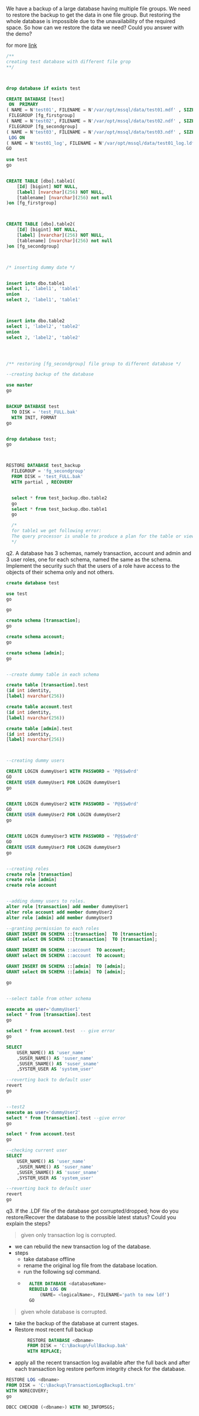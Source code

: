 We have a backup of a large database having multiple file groups. We need to restore the backup to get the data in one file group. But restoring the whole database is impossible due to the unavailability of the required space. So how can we restore the data we need? Could you answer with the demo?

for more [link](https://www.sqlservercentral.com/articles/filegroup-restoring-and-database-consistency)

```sql
/**
creating test database with different file grop
**/



drop database if exists test

CREATE DATABASE [test]
 ON  PRIMARY 
( NAME = N'test01', FILENAME = N'/var/opt/mssql/data/test01.mdf' , SIZE = 8192KB , FILEGROWTH = 65536KB ), 
 FILEGROUP [fg_firstgroup] 
( NAME = N'test02', FILENAME = N'/var/opt/mssql/data/test02.ndf' , SIZE = 8192KB , FILEGROWTH = 65536KB ), 
 FILEGROUP [fg_secondgroup] 
( NAME = N'test03', FILENAME = N'/var/opt/mssql/data/test03.ndf' , SIZE = 8192KB , FILEGROWTH = 65536KB )
 LOG ON 
( NAME = N'test01_log', FILENAME = N'/var/opt/mssql/data/test01_log.ldf' , SIZE = 8192KB , FILEGROWTH = 10% )
GO
			 
use test
go


CREATE TABLE [dbo].table1(
    [Id] [bigint] NOT NULL,
    [label] [nvarchar](256) NOT NULL,
	[tablename] [nvarchar](256) not null
)on [fg_firstgroup]



CREATE TABLE [dbo].table2(
    [Id] [bigint] NOT NULL,
    [label] [nvarchar](256) NOT NULL,
	[tablename] [nvarchar](256) not null
)on [fg_secondgroup]



/* inserting dummy date */


insert into dbo.table1
select 1, 'label1', 'table1'
union 
select 2, 'label1', 'table1'



insert into dbo.table2
select 1, 'label2', 'table2'
union 
select 2, 'label2', 'table2'




/** restoring [fg_secondgroup] file group to different database */

--creating backup of the database

use master
go


BACKUP DATABASE test 
  TO DISK = 'test_FULL.bak'
  WITH INIT, FORMAT
go


drop database test;
go



RESTORE DATABASE test_backup
  FILEGROUP = 'fg_secondgroup'
  FROM DISK = 'test_FULL.bak'
  WITH partial , RECOVERY


  select * from test_backup.dbo.table2 
  go
  select * from test_backup.dbo.table1 
  go

  /*
  for table1 we get following error:
  The query processor is unable to produce a plan for the table or view 'table1' because the table resides in a filegroup that is not online.
  */
```



q2.
A database has 3 schemas, namely transaction, account and admin and 3 user roles, one for each schema, named the same as the schema. Implement the security such that the users of a role have access to the objects of their schema only and not others.


```sql
create database test

use test
go

go

create schema [transaction];
go

create schema account; 
go

create schema [admin];
go


--create dummy table in each schema

create table [transaction].test
(id int identity,
[label] nvarchar(256))

create table account.test
(id int identity,
[label] nvarchar(256))

create table [admin].test
(id int identity,
[label] nvarchar(256))



--creating dummy users

CREATE LOGIN dummyUser1 WITH PASSWORD = 'P@$$w0rd'
GO
CREATE USER dummyUser1 FOR LOGIN dummyUser1
go


CREATE LOGIN dummyUser2 WITH PASSWORD = 'P@$$w0rd'
GO
CREATE USER dummyUser2 FOR LOGIN dummyUser2
go


CREATE LOGIN dummyUser3 WITH PASSWORD = 'P@$$w0rd'
GO
CREATE USER dummyUser3 FOR LOGIN dummyUser3
go


--creating roles
create role [transaction]
create role [admin]
create role account


--adding dummy users to roles.
alter role [transaction] add member dummyUser1
alter role account add member dummyUser2
alter role [admin] add member dummyUser3

--granting permission to each roles
GRANT INSERT ON SCHEMA ::[transaction]  TO [transaction];
GRANT select ON SCHEMA ::[transaction]  TO [transaction];

GRANT INSERT ON SCHEMA ::account  TO account;
GRANT select ON SCHEMA ::account  TO account;

GRANT INSERT ON SCHEMA ::[admin]  TO [admin];
GRANT select ON SCHEMA ::[admin]  TO [admin];

go


--select table from other schema

execute as user='dummyUser1'
select * from [transaction].test
go

select * from account.test  -- give error
go

SELECT 
    USER_NAME() AS 'user_name'
    ,SUSER_NAME() AS 'suser_name'
    ,SUSER_SNAME() AS 'suser_sname'
    ,SYSTEM_USER AS 'system_user'

--reverting back to default user
revert
go


--test2
execute as user='dummyUser2'
select * from [transaction].test --give error
go

select * from account.test 
go

--checking current user
SELECT 
    USER_NAME() AS 'user_name'
    ,SUSER_NAME() AS 'suser_name'
    ,SUSER_SNAME() AS 'suser_sname'
    ,SYSTEM_USER AS 'system_user'

--reverting back to default user
revert
go

```




q3. If the .LDF file of the database got corrupted/dropped; 
how do you restore/Recover the database to the possible latest status? 
Could you explain the steps?

  > given only transaction log is corrupted.

  - we can rebuild the new transaction log of the database.
  - steps
    - take database offline
    - rename the original log file from the database location.
    - run the following sql command.
    - ```sql
        ALTER DATABASE <databaseName> 
        REBUILD LOG ON
	        (NAME= <logicalName>, FILENAME='path to new ldf')
        GO
        ```

> given whole database is corrupted.
- take the backup of the database at current stages.
- Restore most recent full backup
```sql
        RESTORE DATABASE <dbname>
        FROM DISK = 'C:\Backup\FullBackup.bak'
        WITH REPLACE;
```  
- apply all the recent transaction log available after the full back and after each transaction log restore perform integrity check for the database.
```sql
RESTORE LOG <dbname>
FROM DISK = 'C:\Backup\TransactionLogBackup1.trn'
WITH NORECOVERY;
go

DBCC CHECKDB (<dbname>) WITH NO_INFOMSGS;
```

